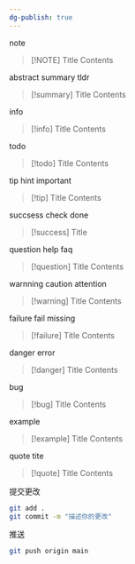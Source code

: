 ```yaml
---
dg-publish: true
---
```

note
> [!NOTE] Title
> Contents

abstract    summary    tldr

> [!summary] Title
> Contents

info
> [!info] Title
> Contents

todo

> [!todo] Title
> Contents

tip    hint    important
> [!tip] Title
> Contents

succsess    check    done
> [!success] Title

question    help    faq
> [!question] Title
> Contents

warnning    caution    attention
> [!warning] Title
> Contents

failure    fail    missing
> [!failure] Title
> Contents

danger    error
> [!danger] Title
> Contents

bug
> [!bug] Title
> Contents

example
> [!example] Title
> Contents

quote    tite
> [!quote] Title
> Contents

提交更改
```bash
git add . 
git commit -m "描述你的更改"
```
推送
```bash
git push origin main
```